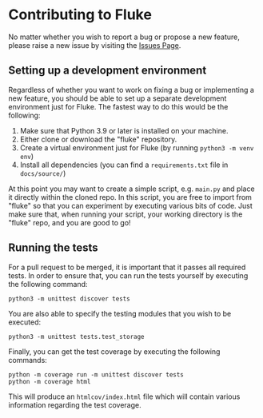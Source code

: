 
Contributing to Fluke
============================

No matter whether you wish to report a bug or propose a new feature,
please raise a new issue by visiting the [Issues Page][issues-page].

Setting up a development environment
-------------------------------------
Regardless of whether you want to work on fixing a bug or implementing a new feature,
you should be able to set up a separate development environment just for Fluke. The
fastest way to do this would be the following:

1. Make sure that Python 3.9 or later is installed on your machine.
2. Either clone or download the "fluke" repository.
3. Create a virtual environment just for Fluke (by running ``python3 -m venv env``)
4. Install all dependencies (you can find a ``requirements.txt`` file in ``docs/source/``)

At this point you may want to create a simple script, e.g. ``main.py``
and place it directly within the cloned repo. In this script, you are
free to import from "fluke" so that you can experiment by executing
various bits of code. Just make sure that, when running your script,
your working directory is the "fluke" repo, and you are good to go!

Running the tests
-------------------------------------
For a pull request to be merged, it is important that it passes all required
tests. In order to ensure that, you can run the tests yourself by executing
the following command:
```
python3 -m unittest discover tests
```
You are also able to specify the testing modules that
you wish to be executed:
```
python3 -m unittest tests.test_storage
```
Finally, you can get the test coverage by executing the following commands:
```
python -m coverage run -m unittest discover tests
python -m coverage html
```
This will produce an ``htmlcov/index.html`` file which will contain
various information regarding the test coverage.

<!-- MARKDOWN LINKS & IMAGES -->
[issues-page]: https://github.com/manoss96/fluke/issues
